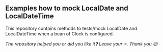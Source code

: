 ## Examples how to mock LocalDate and LocalDateTime


This repository contains methods to tests/mock LocalDate and LocalDateTime when a bean of Clock is configured.


*The repository helped you or did you like it:question: Leave your :star:. Thank you :blush:*
